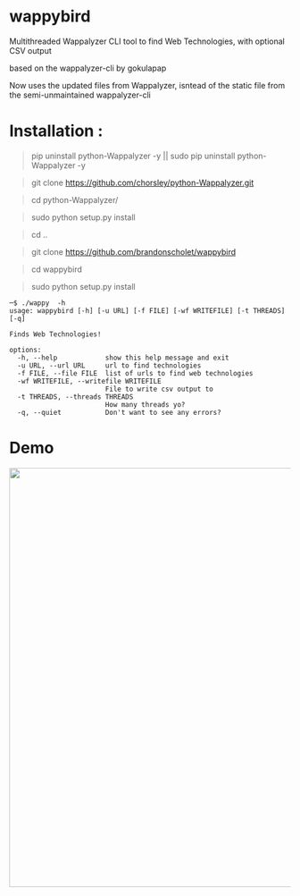 # wappybird
Multithreaded Wappalyzer CLI tool to find Web Technologies, with optional CSV output

based on the wappalyzer-cli by gokulapap

Now uses the updated files from Wappalyzer, isntead of the static file from the semi-unmaintained wappalyzer-cli

# Installation :

> pip uninstall python-Wappalyzer -y || sudo pip uninstall python-Wappalyzer -y

> git clone https://github.com/chorsley/python-Wappalyzer.git

> cd python-Wappalyzer/

> sudo python setup.py install

> cd ..

> git clone https://github.com/brandonscholet/wappybird

> cd wappybird

> sudo python setup.py install

```
─$ ./wappy  -h
usage: wappybird [-h] [-u URL] [-f FILE] [-wf WRITEFILE] [-t THREADS] [-q]

Finds Web Technologies!

options:
  -h, --help            show this help message and exit
  -u URL, --url URL     url to find technologies
  -f FILE, --file FILE  list of urls to find web technologies
  -wf WRITEFILE, --writefile WRITEFILE
                        File to write csv output to
  -t THREADS, --threads THREADS
                        How many threads yo?
  -q, --quiet           Don't want to see any errors?

```

# Demo 
<img src="https://github.com/brandonscholet/wappybird/blob/master/walkthrough.gif?" width=750>
